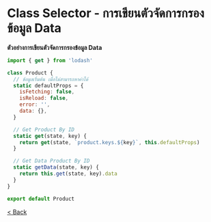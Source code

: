 # Class Selector - การเขียนตัวจัดการกรองข้อมูล Data

**ตัวอย่างการเขียนตัวจัดการกรองข้อมูล Data**
```js
import { get } from 'lodash'

class Product {
  // ข้อมูลเริ่มต้น เมื่อไม่สามารถหาค่าได้
  static defaultProps = {
    isFetching: false,
    isReload: false,
    error: '',
    data: {},
  }

  // Get Product By ID
  static get(state, key) {
    return get(state, `product.keys.${key}`, this.defaultProps)
  }

  // Get Data Product By ID
  static getData(state, key) {
    return this.get(state, key).data
  }
}

export default Product
```

[< Back](../README.md)